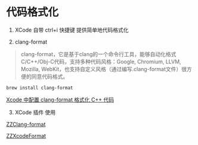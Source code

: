 # 代码格式化

1. XCode 自带 ctrl+i 快捷键 提供简单地代码格式化


2. clang-format

> clang-format，它是基于clang的一个命令行工具，能够自动化格式C/C++/Obj-C代码，支持多种代码风格：Google, Chromium, LLVM, Mozilla, WebKit，也支持自定义风格（通过编写.clang-format文件）很方便的同意代码格式。

```
brew install clang-format
```

[Xcode 中配置 clang-format 格式化 C++ 代码][3]

3. XCode 插件 使用

[ZZClang-format][1]

[ZZXcodeFormat][2]


[1]: https://github.com/V5zhou/ZZClang-format
[2]: https://github.com/V5zhou/ZZXcodeFormat

[3]: https://www.cnblogs.com/Wayou/p/xcode_clang_setup.html